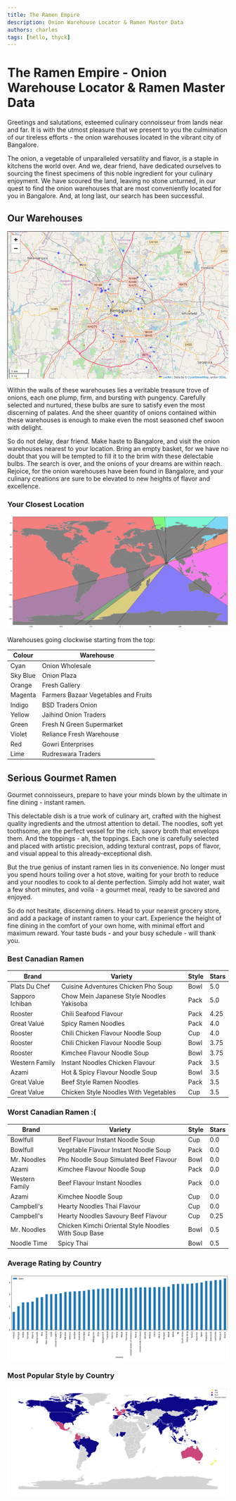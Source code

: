 ```yaml
---
title: The Ramen Empire
description: Onion Warehouse Locator & Ramen Master Data
authors: charles
tags: [hello, thyck]
---
```


# The Ramen Empire - Onion Warehouse Locator & Ramen Master Data

Greetings and salutations, esteemed culinary connoisseur from lands near and
far. It is with the utmost pleasure that we present to you the culmination of
our tireless efforts - the onion warehouses located in the vibrant city of
Bangalore.

The onion, a vegetable of unparalleled versatility and flavor, is a staple in
kitchens the world over. And we, dear friend, have dedicated ourselves to
sourcing the finest specimens of this noble ingredient for your culinary
enjoyment. We have scoured the land, leaving no stone unturned, in our quest to
find the onion warehouses that are most conveniently located for you in
Bangalore. And, at long last, our search has been successful.

## Our Warehouses

![Map of Bangalore containing points of the warehouse locations](./bengaluru.png)

Within the walls of these warehouses lies a veritable treasure trove of onions,
each one plump, firm, and bursting with pungency. Carefully selected and
nurtured, these bulbs are sure to satisfy even the most discerning of palates.
And the sheer quantity of onions contained within these warehouses is enough to
make even the most seasoned chef swoon with delight.

So do not delay, dear friend. Make haste to Bangalore, and visit the onion
warehouses nearest to your location. Bring an empty basket, for we have no doubt
that you will be tempted to fill it to the brim with these delectable bulbs. The
search is over, and the onions of your dreams are within reach. Rejoice, for the
onion warehouses have been found in Bangalore, and your culinary creations are
sure to be elevated to new heights of flavor and excellence.

### Your Closest Location

![Voronoi map of the world with the closest warehouse](./bordered.png)

Warehouses going clockwise starting from the top:

| Colour   | Warehouse                            |
| -------- | ------------------------------------ |
| Cyan     | Onion Wholesale                      |
| Sky Blue | Onion Plaza                          |
| Orange   | Fresh Gallery                        |
| Magenta  | Farmers Bazaar Vegetables and Fruits |
| Indigo   | BSD Traders Onion                    |
| Yellow   | Jaihind Onion Traders                |
| Green    | Fresh N Green Supermarket            |
| Violet   | Reliance Fresh Warehouse             |
| Red      | Gowri Enterprises                    |
| Lime     | Rudreswara Traders                   |

## Serious Gourmet Ramen

Gourmet connoisseurs, prepare to have your minds blown by the ultimate in fine
dining - instant ramen.

This delectable dish is a true work of culinary art, crafted with the highest
quality ingredients and the utmost attention to detail. The noodles, soft yet
toothsome, are the perfect vessel for the rich, savory broth that envelops them.
And the toppings - ah, the toppings. Each one is carefully selected and placed
with artistic precision, adding textural contrast, pops of flavor, and visual
appeal to this already-exceptional dish.

But the true genius of instant ramen lies in its convenience. No longer must you
spend hours toiling over a hot stove, waiting for your broth to reduce and your
noodles to cook to al dente perfection. Simply add hot water, wait a few short
minutes, and voila - a gourmet meal, ready to be savored and enjoyed.

So do not hesitate, discerning diners. Head to your nearest grocery store, and
add a package of instant ramen to your cart. Experience the height of fine
dining in the comfort of your own home, with minimal effort and maximum reward.
Your taste buds - and your busy schedule - will thank you.

### Best Canadian Ramen

| Brand           | Variety                                   | Style | Stars |
| --------------- | ----------------------------------------- | ----- | ----- |
| Plats Du Chef   | Cuisine Adventures Chicken Pho Soup       | Bowl  | 5.0   |
| Sapporo Ichiban | Chow Mein Japanese Style Noodles Yakisoba | Pack  | 5.0   |
| Rooster         | Chili Seafood Flavour                     | Pack  | 4.25  |
| Great Value     | Spicy Ramen Noodles                       | Pack  | 4.0   |
| Rooster         | Chili Chicken Flavour Noodle Soup         | Cup   | 4.0   |
| Rooster         | Chili Chicken Flavour Noodle Soup         | Bowl  | 3.75  |
| Rooster         | Kimchee Flavour Noodle Soup               | Bowl  | 3.75  |
| Western Family  | Instant Noodles Chicken Flavour           | Pack  | 3.5   |
| Azami           | Hot & Spicy Flavour Noodle Soup           | Bowl  | 3.5   |
| Great Value     | Beef Style Ramen Noodles                  | Pack  | 3.5   |
| Great Value     | Chicken Style Noodles With Vegetables     | Cup   | 3.5   |

### Worst Canadian Ramen :(

| Brand          | Variety                                              | Style | Stars |
| -------------- | ---------------------------------------------------- | ----- | ----- |
| Bowlfull       | Beef Flavour Instant Noodle Soup                     | Cup   | 0.0   |
| Bowlfull       | Vegetable Flavour Instant Noodle Soup                | Pack  | 0.0   |
| Mr. Noodles    | Pho Noodle Soup Simulated Beef Flavour               | Bowl  | 0.0   |
| Azami          | Kimchee Flavour Noodle Soup                          | Pack  | 0.0   |
| Western Family | Beef Flavour Instant Noodles                         | Pack  | 0.0   |
| Azami          | Kimchee Noodle Soup                                  | Cup   | 0.0   |
| Campbell's     | Hearty Noodles Thai Flavour                          | Cup   | 0.0   |
| Campbell's     | Hearty Noodles Savoury Beef Flavour                  | Cup   | 0.25  |
| Mr. Noodles    | Chicken Kimchi Oriental Style Noodles With Soup Base | Bowl  | 0.5   |
| Noodle Time    | Spicy Thai                                           | Bowl  | 0.5   |

### Average Rating by Country

![Bar graph of the average rating of ramen by country. French ramen is the best. Irish ramen is the worst.](./rating-by-country.png)

### Most Popular Style by Country

![Colour-coded world map of the most popular style by country. Most of the countries with data prefer pack noodles over cup and box noodles](./ramen-map.png)
